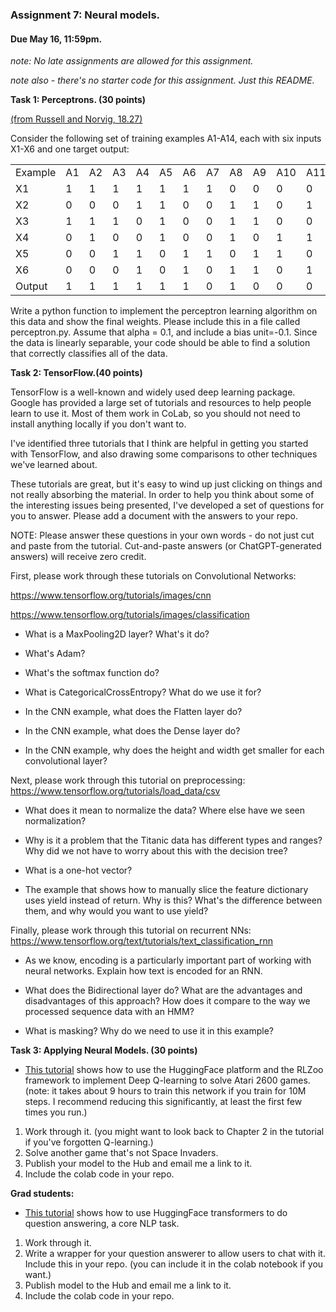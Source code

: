 ### Assignment 7: Neural models. 

#### Due May 16, 11:59pm. 

*note: No late assignments are allowed for this assignment.*

*note also - there's no starter code for this assignment. Just this README.*

**Task 1: Perceptrons. (30 points)** 

[(from Russell and Norvig, 18.27)](https://aimacode.github.io/aima-exercises/concept-learning-exercises/ex_27/)

Consider the following set of training examples A1-A14, each with six inputs X1-X6 and one
target output:

<table>
<tr><td>Example</td><td>A1</td><td>A2</td> <td>A3</td> <td>A4</td> <td>A5</td> <td>A6</td> <td>A7</td> <td>A8</td> <td>A9</td> <td>A10</td> <td>A11</td> <td>A12</td> <td>A13</td> <td>A14</td>      </tr>
<tr><td> X1  </td><td> 1 </td><td> 1  </td><td> 1  </td><td> 1 </td><td> 1 </td><td> 1 </td><td> 1  </td><td> 0  </td><td> 0 </td><td> 0 </td><td> 0 </td><td> 0  </td><td> 0  </td><td> 0 </td></tr>
<tr><td> X2 </td><td> 0 </td><td> 0  </td><td> 0  </td><td> 1 </td><td> 1 </td><td> 0 </td><td> 0  </td><td> 1  </td><td> 1 </td><td> 0 </td><td> 1 </td><td> 0  </td><td> 1  </td><td> 1 </td></tr>
<tr> <td>	X3  </td><td> 1 </td><td> 1  </td><td> 1  </td><td> 0 </td><td> 1 </td><td> 0 </td><td> 0  </td><td> 1  </td><td> 1 </td><td> 0 </td><td> 0 </td><td> 0  </td><td> 1  </td><td> 1 </td></tr>
<tr><td>	X4  </td><td> 0 </td><td> 1  </td><td> 0  </td><td> 0 </td><td> 1 </td><td> 0 </td><td> 0  </td><td> 1  </td><td> 0 </td><td> 1 </td><td> 1 </td><td> 1  </td><td> 0  </td><td> 1 </td></tr>
<tr><td>	X5  </td><td> 0 </td><td> 0  </td><td> 1  </td><td> 1 </td><td> 0 </td><td> 1 </td><td> 1  </td><td> 0  </td><td> 1 </td><td> 1 </td><td> 0 </td><td> 0  </td><td> 1  </td><td> 0 </td></tr>
<tr><td>	X6  </td><td> 0 </td><td> 0  </td><td> 0  </td><td> 1 </td><td> 0 </td><td> 1 </td><td> 0  </td><td> 1  </td><td> 1 </td><td> 0 </td><td> 1 </td><td> 1  </td><td> 1  </td><td> 0 </td></tr>
<tr><td>	Output   </td><td> 1 </td><td> 1  </td><td> 1  </td><td> 1 </td><td> 1 </td><td> 1 </td><td> 0  </td><td> 1  </td><td> 0 </td><td> 0 </td><td> 0 </td><td> 0  </td><td> 0  </td><td> 0 </td></tr>
</table>

Write a python function to implement the perceptron learning algorithm on this data and show the final weights. 
Please include this in a file called perceptron.py. Assume that alpha = 0.1, and include a bias unit=-0.1.
Since the data is linearly separable, your code should be able to find a solution that correctly classifies all of the data.

**Task 2: TensorFlow.(40 points)**

TensorFlow is a well-known and widely used deep learning package. Google has provided a large set of tutorials and resources to help people learn to use it.
Most of them work in CoLab, so you should not need to install anything locally if you don't want to.

I've identified three tutorials that I think are helpful in getting you started with TensorFlow, and also drawing some comparisons to other techniques we've learned about.

These tutorials are great, but it's easy to wind up just clicking on things and not really absorbing the material. In order to help you think about 
some of the interesting issues being presented, I've developed a set of questions for you to answer. Please add a document with the answers to your repo. 

NOTE: Please answer these questions in your own words - do not just cut and paste from the tutorial. Cut-and-paste answers (or ChatGPT-generated answers) will receive zero credit.

First, please work through these tutorials on Convolutional Networks: 

https://www.tensorflow.org/tutorials/images/cnn

https://www.tensorflow.org/tutorials/images/classification

- What is a MaxPooling2D layer? What's it do?

- What's Adam? 

- What's the softmax function do? 

- What is CategoricalCrossEntropy? What do we use it for?

- In the CNN example, what does the Flatten layer do?

- In the CNN example, what does the Dense layer do? 

- In the CNN example, why does the height and width get smaller for each convolutional layer?

Next, please work through this tutorial on preprocessing:
https://www.tensorflow.org/tutorials/load_data/csv

- What does it mean to normalize the data? Where else have we seen normalization? 

- Why is it a problem that the Titanic data has different types and ranges? Why did we not have to worry about this with the decision tree?

- What is a one-hot vector?

- The example that shows how to manually slice the feature dictionary uses yield instead of return.
Why is this? What's the difference between them, and why would you want to use yield?

Finally, please work through this tutorial on recurrent NNs: https://www.tensorflow.org/text/tutorials/text_classification_rnn

- As we know, encoding is a particularly important part of working with neural networks. Explain how text is encoded for an RNN. 

- What does the Bidirectional layer do? What are the advantages and disadvantages of this approach? How does it compare to the way we processed sequence data with an HMM?

- What is masking? Why do we need to use it in this example?

**Task 3: Applying Neural Models. (30 points)**

- [This tutorial](https://huggingface.co/learn/deep-rl-course/unit3/introduction?fw=pt) shows how to use the HuggingFace platform and the RLZoo framework to implement Deep Q-learning to solve Atari 2600 games.
  (note: it takes about 9 hours to train this network if you train for 10M steps. I recommend reducing this significantly, at least the first few times you run.)

1. Work through it. (you might want to look back to Chapter 2 in the tutorial if you've forgotten Q-learning.)
2. Solve another game that's not Space Invaders. 
3. Publish your model to the Hub and email me a link to it.
4. Include the colab code in your repo.

**Grad students:**

- [This tutorial](https://huggingface.co/docs/transformers/tasks/question_answering) shows how to use HuggingFace transformers to do question answering, a core NLP task.
1. Work through it.
2. Write a wrapper for your question answerer to allow users to chat with it. Include this in your repo. (you can include it in the colab notebook if you want.)
3. Publish model to the Hub and email me a link to it.
4. Include the colab code in your repo.
